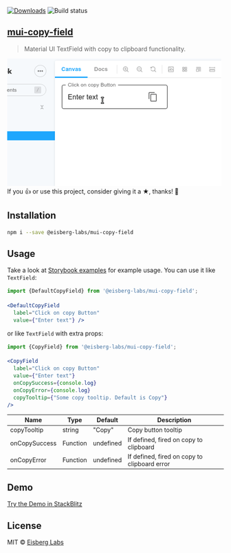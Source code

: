 [![Downloads](http://img.shields.io/npm/dm/@eisberg-labs/mui-copy-field.svg)](https://npmjs.org/package/@eisberg-labs/mui-copy-field)
![Build status](https://github.com/eisberg-labs/mui-copy-field/actions/workflows/ci.yml/badge.svg)
## [mui-copy-field](https://github.com/eisberg-labs/mui-copy-field)
> Material UI TextField with copy to clipboard functionality.

![Example](./docs/demo.gif)
If you 👍 or use this project, consider giving it a ★, thanks! 🙌

## Installation

```sh
npm i --save @eisberg-labs/mui-copy-field
```

## Usage
Take a look at [Storybook examples](./src/copy-field.stories.tsx) for example usage.
You can use it like `TextField`:
```jsx
import {DefaultCopyField} from '@eisberg-labs/mui-copy-field';

<DefaultCopyField
  label="Click on copy Button"
  value={"Enter text"} />
```

or like `TextField` with extra props:
```jsx
import {CopyField} from '@eisberg-labs/mui-copy-field';

<CopyField
  label="Click on copy Button"
  value={"Enter text"}
  onCopySuccess={console.log}
  onCopyError={console.log}
  copyTooltip={"Some copy tooltip. Default is Copy"}
/>
```

Name | Type | Default | Description
----------|------|-----------|----------
copyTooltip | string | "Copy" | Copy button tooltip
onCopySuccess | Function | undefined | If defined, fired on copy to clipboard
onCopyError | Function | undefined | If defined, fired on copy to clipboard error


## Demo
[Try the Demo in StackBlitz](https://stackblitz.com/edit/mui-copy-field-demo)

## License
MIT © [Eisberg Labs](http://www.eisberg-labs.com)
